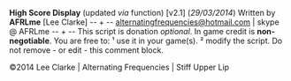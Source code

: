 **High Score Display** (updated *via* function) [v2.1] (*29/03/2014*)
Written by **AFRLme** [Lee Clarke]
-- + --
alternatingfrequencies@hotmail.com | skype @ AFRLme
-- + --
This script is donation *optional*. In game credit is **non-negotiable**.
You are free to: ¹ use it in your game(s). ² modify the script.
Do not remove - or edit - this comment block.

©2014 Lee Clarke | Alternating Frequencies | Stiff Upper Lip
